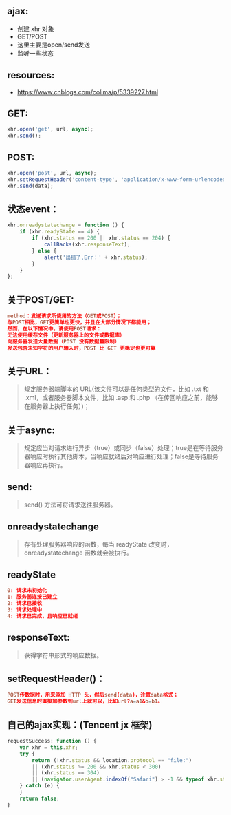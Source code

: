 ## ajax:
+ 创建 xhr 对象
+ GET/POST
+ 这里主要是open/send发送
+ 监听一些状态

## resources:
+ https://www.cnblogs.com/colima/p/5339227.html

## GET:
```js
xhr.open('get', url, async);
xhr.send();
```

## POST:
```js
xhr.open('post', url, async);
xhr.setRequestHeader('content-type', 'application/x-www-form-urlencoded');
xhr.send(data);
```

## 状态event：
```js
xhr.onreadystatechange = function () {
    if (xhr.readyState == 4) {
        if (xhr.status == 200 || xhr.status == 204) {
            callBacks(xhr.responseText);
        } else {
            alert('出错了,Err：' + xhr.status);
        }
    }
};
```


## 关于POST/GET:
```conf
method：发送请求所使用的方法（GET或POST）；
与POST相比，GET更简单也更快，并且在大部分情况下都能用；
然而，在以下情况中，请使用POST请求：
无法使用缓存文件（更新服务器上的文件或数据库）
向服务器发送大量数据（POST 没有数据量限制）
发送包含未知字符的用户输入时，POST 比 GET 更稳定也更可靠
```

## 关于URL：
> 规定服务器端脚本的 URL(该文件可以是任何类型的文件，比如 .txt 和 .xml，或者服务器脚本文件，比如 .asp 和 .php （在传回响应之前，能够在服务器上执行任务）)；

## 关于async:
> 规定应当对请求进行异步（true）或同步（false）处理；true是在等待服务器响应时执行其他脚本，当响应就绪后对响应进行处理；false是等待服务器响应再执行。


## send:
> send() 方法可将请求送往服务器。

## onreadystatechange
> 存有处理服务器响应的函数，每当 readyState 改变时，onreadystatechange 函数就会被执行。

## readyState
```conf
0: 请求未初始化
1: 服务器连接已建立
2: 请求已接收
3: 请求处理中
4: 请求已完成，且响应已就绪
```

## responseText:
> 获得字符串形式的响应数据。

## setRequestHeader()：
```conf
POST传数据时，用来添加 HTTP 头，然后send(data)，注意data格式；
GET发送信息时直接加参数到url上就可以，比如url?a=a1&b=b1。
```

## 自己的ajax实现：(Tencent jx 框架)
```js
requestSuccess: function () {
    var xhr = this.xhr;
    try {
        return (!xhr.status && location.protocol == "file:")
        || (xhr.status >= 200 && xhr.status < 300)
        || (xhr.status == 304)
        || (navigator.userAgent.indexOf("Safari") > -1 && typeof xhr.status == "undefined");
    } catch (e) {
    }
    return false;
}
```